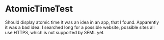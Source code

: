 # AtomicTimeTest
Should display atomic time
It was an idea in an app, that I found. Apparently it was a bad idea.
I searched long for a possible website, possible sites all use HTTPS, which is not supported by SFML yet.
